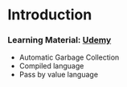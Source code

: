 # Introduction
### Learning Material: [Udemy](https://www.udemy.com/course/go-the-complete-developers-guide)

- Automatic Garbage Collection
- Compiled language
- Pass by value language